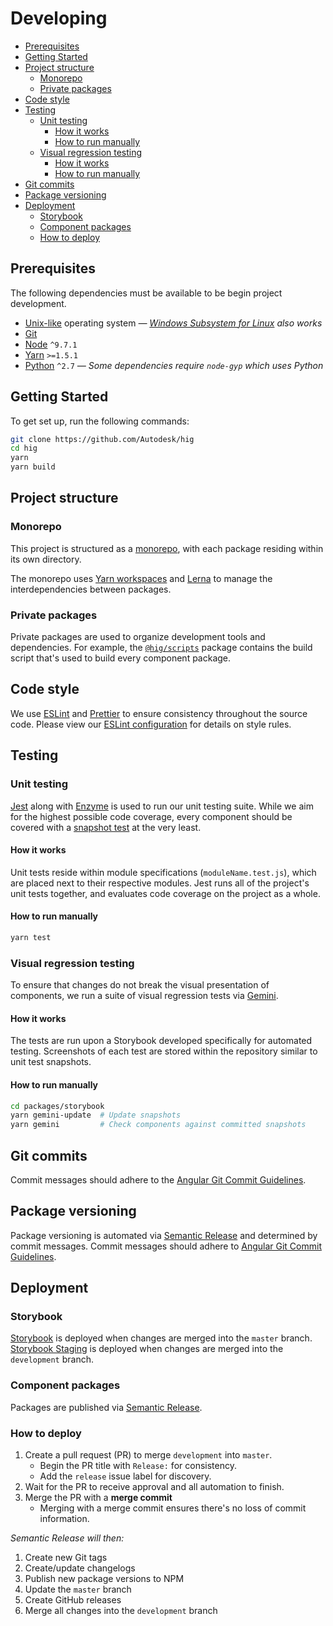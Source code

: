 # Developing

<!-- START doctoc generated TOC please keep comment here to allow auto update -->
<!-- DON'T EDIT THIS SECTION, INSTEAD RE-RUN doctoc TO UPDATE -->


- [Prerequisites](#prerequisites)
- [Getting Started](#getting-started)
- [Project structure](#project-structure)
  - [Monorepo](#monorepo)
  - [Private packages](#private-packages)
- [Code style](#code-style)
- [Testing](#testing)
  - [Unit testing](#unit-testing)
    - [How it works](#how-it-works)
    - [How to run manually](#how-to-run-manually)
  - [Visual regression testing](#visual-regression-testing)
    - [How it works](#how-it-works-1)
    - [How to run manually](#how-to-run-manually-1)
- [Git commits](#git-commits)
- [Package versioning](#package-versioning)
- [Deployment](#deployment)
  - [Storybook](#storybook)
  - [Component packages](#component-packages)
  - [How to deploy](#how-to-deploy)

<!-- END doctoc generated TOC please keep comment here to allow auto update -->

## Prerequisites

The following dependencies must be available to be begin project development.

* [Unix-like][] operating system _— [Windows Subsystem for Linux][] also works_
* [Git][]
* [Node][] `^9.7.1`
* [Yarn][] `>=1.5.1`
* [Python][] `^2.7` _— Some dependencies require `node-gyp` which uses Python_

[Git]: https://git-scm.com/
[Node]: https://nodejs.org
[Python]: https://www.python.org
[Unix-like]: https://en.wikipedia.org/wiki/Unix-like
[Yarn]: https://yarnpkg.com
[Windows Subsystem for Linux]: https://docs.microsoft.com/en-us/windows/wsl/about

## Getting Started

To get set up, run the following commands:

```bash
git clone https://github.com/Autodesk/hig
cd hig
yarn
yarn build
```

## Project structure

### Monorepo

This project is structured as a [monorepo][], with each package residing within its own directory.

The monorepo uses [Yarn workspaces][] and [Lerna][] to manage the interdependencies between packages.

[Lerna]: https://lernajs.io/
[monorepo]: https://github.com/babel/babel/blob/master/doc/design/monorepo.md
[Yarn workspaces]: https://yarnpkg.com/lang/en/docs/workspaces/

### Private packages

Private packages are used to organize development tools and dependencies. For example, the [`@hig/scripts`][hig-scripts] package contains the build script that's used to build every component package.

[hig-scripts]: ./packages/scripts

## Code style

We use [ESLint][] and [Prettier][] to ensure consistency throughout the source code. Please view our [ESLint configuration][] for details on style rules.

[ESLint]: https://eslint.org/
[ESLint configuration]: ./packages/eslint-config
[Prettier]: https://prettier.io/

## Testing

### Unit testing

[Jest][] along with [Enzyme][] is used to run our unit testing suite. While we aim for the highest possible code coverage, every component should be covered with a [snapshot test][] at the very least.

[Enzyme]: http://airbnb.io/enzyme/
[Jest]: http://jestjs.io/
[snapshot test]: http://jestjs.io/docs/en/snapshot-testing.html

#### How it works

Unit tests reside within module specifications (`moduleName.test.js`), which are placed next to their respective modules. Jest runs all of the project's unit tests together, and evaluates code coverage on the project as a whole.

#### How to run manually

```bash
yarn test
```

### Visual regression testing

To ensure that changes do not break the visual presentation of components, we run a suite of visual regression tests via [Gemini][].

[Gemini]: https://gemini-testing.github.io/

#### How it works

The tests are run upon a Storybook developed specifically for automated testing. Screenshots of each test are stored within the repository similar to unit test snapshots.

#### How to run manually

```bash
cd packages/storybook
yarn gemini-update  # Update snapshots
yarn gemini         # Check components against committed snapshots
```

## Git commits

Commit messages should adhere to the [Angular Git Commit Guidelines][].

## Package versioning

Package versioning is automated via [Semantic Release][] and determined by commit messages. Commit messages should adhere to [Angular Git Commit Guidelines][].

[Angular Git Commit Guidelines]: https://github.com/angular/angular.js/blob/master/DEVELOPERS.md#-git-commit-guidelines
[Semantic Release]: https://github.com/semantic-release/semantic-release

## Deployment

### Storybook

[Storybook][] is deployed when changes are merged into the `master` branch. [Storybook Staging][] is deployed when changes are merged into the `development` branch.

[Storybook]: http://storybook.hig.autodesk.com/
[Storybook Staging]: http://storybook-staging.hig.autodesk.com/

### Component packages

Packages are published via [Semantic Release][].

### How to deploy

1. Create a pull request (PR) to merge `development` into `master`.
    * Begin the PR title with `Release:` for consistency.
    * Add the `release` issue label for discovery.
1. Wait for the PR to receive approval and all automation to finish.
1. Merge the PR with a **merge commit**
    * Merging with a merge commit ensures there's no loss of commit information.

_Semantic Release will then:_

1. Create new Git tags
1. Create/update changelogs
1. Publish new package versions to NPM
1. Update the `master` branch
1. Create GitHub releases
1. Merge all changes into the `development` branch
